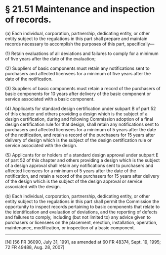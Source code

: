 # § 21.51   Maintenance and inspection of records.

(a) Each individual, corporation, partnership, dedicating entity, or other entity subject to the regulations in this part shall prepare and maintain records necessary to accomplish the purposes of this part, specifically—


(1) Retain evaluations of all deviations and failures to comply for a minimum of five years after the date of the evaluation;


(2) Suppliers of basic components must retain any notifications sent to purchasers and affected licensees for a minimum of five years after the date of the notification.


(3) Suppliers of basic components must retain a record of the purchasers of basic components for 10 years after delivery of the basic component or service associated with a basic component.


(4) Applicants for standard design certification under subpart B of part 52 of this chapter and others providing a design which is the subject of a design certification, during and following Commission adoption of a final design certification rule for that design, shall retain any notifications sent to purchasers and affected licensees for a minimum of 5 years after the date of the notification, and retain a record of the purchasers for 15 years after delivery of design which is the subject of the design certification rule or service associated with the design.


(5) Applicants for or holders of a standard design approval under subpart E of part 52 of this chapter and others providing a design which is the subject of a design approval shall retain any notifications sent to purchasers and affected licensees for a minimum of 5 years after the date of the notification, and retain a record of the purchasers for 15 years after delivery of the design which is the subject of the design approval or service associated with the design.


(b) Each individual, corporation, partnership, dedicating entity, or other entity subject to the regulations in this part shall permit the Commission the opportunity to inspect records pertaining to basic components that relate to the identification and evaluation of deviations, and the reporting of defects and failures to comply, including (but not limited to) any advice given to purchasers or licensees on the placement, erection, installation, operation, maintenance, modification, or inspection of a basic component.



---

[N] [56 FR 36090, July 31, 1991, as amended at 60 FR 48374, Sept. 19, 1995; 72 FR 49488, Aug. 28, 2007]




